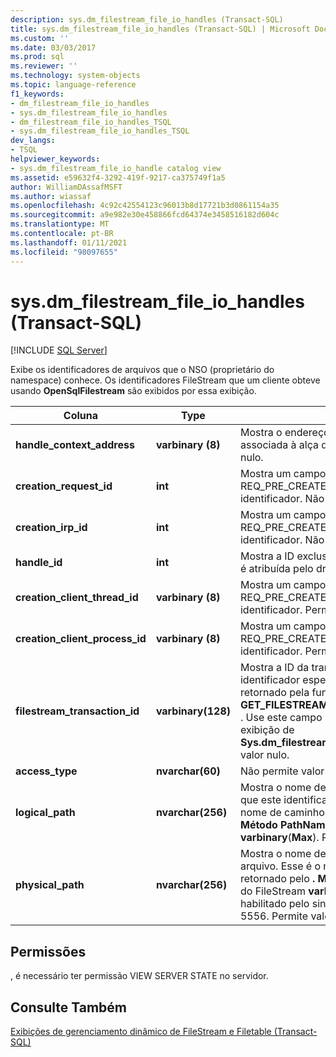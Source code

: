 ```yaml
---
description: sys.dm_filestream_file_io_handles (Transact-SQL)
title: sys.dm_filestream_file_io_handles (Transact-SQL) | Microsoft Docs
ms.custom: ''
ms.date: 03/03/2017
ms.prod: sql
ms.reviewer: ''
ms.technology: system-objects
ms.topic: language-reference
f1_keywords:
- dm_filestream_file_io_handles
- sys.dm_filestream_file_io_handles
- dm_filestream_file_io_handles_TSQL
- sys.dm_filestream_file_io_handles_TSQL
dev_langs:
- TSQL
helpviewer_keywords:
- sys.dm_filestream_file_io_handle catalog view
ms.assetid: e59632f4-3292-419f-9217-ca375749f1a5
author: WilliamDAssafMSFT
ms.author: wiassaf
ms.openlocfilehash: 4c92c42554123c96013b8d17721b3d0861154a35
ms.sourcegitcommit: a9e982e30e458866fcd64374e3458516182d604c
ms.translationtype: MT
ms.contentlocale: pt-BR
ms.lasthandoff: 01/11/2021
ms.locfileid: "98097655"
---
```

# <a name="sysdm_filestream_file_io_handles-transact-sql"></a>sys.dm_filestream_file_io_handles (Transact-SQL)
[!INCLUDE [SQL Server](../../includes/applies-to-version/sqlserver.md)]

  Exibe os identificadores de arquivos que o NSO (proprietário do namespace) conhece. Os identificadores FileStream que um cliente obteve usando **OpenSqlFilestream** são exibidos por essa exibição.  
  
|Coluna|Type|Descrição|  
|------------|----------|-----------------|  
|**handle_context_address**|**varbinary (8)**|Mostra o endereço da estrutura NSO interna associada à alça do cliente. Permite valor nulo.|  
|**creation_request_id**|**int**|Mostra um campo da solicitação de E/S REQ_PRE_CREATE usada para criar este identificador. Não permite valor nulo.|  
|**creation_irp_id**|**int**|Mostra um campo da solicitação de E/S REQ_PRE_CREATE usada para criar este identificador. Não permite valor nulo|  
|**handle_id**|**int**|Mostra a ID exclusiva deste identificador que é atribuída pelo driver. Não permite valor nulo.|  
|**creation_client_thread_id**|**varbinary (8)**|Mostra um campo da solicitação de E/S REQ_PRE_CREATE usada para criar este identificador. Permite valor nulo.|  
|**creation_client_process_id**|**varbinary (8)**|Mostra um campo da solicitação de E/S REQ_PRE_CREATE usada para criar este identificador. Permite valor nulo.|  
|**filestream_transaction_id**|**varbinary(128)**|Mostra a ID da transação associada ao identificador específico. Esse é o valor retornado pela função **GET_FILESTREAM_TRANSACTION_CONTEXT** . Use este campo para ingressar no modo de exibição de **Sys.dm_filestream_file_io_requests** . Permite valor nulo.|  
|**access_type**|**nvarchar(60)**|Não permite valor nulo.|  
|**logical_path**|**nvarchar(256)**|Mostra o nome de caminho lógico do arquivo que este identificador abriu. Esse é o mesmo nome de caminho que é retornado pelo **. Método PathName** de FileStream **varbinary**(**Max**). Permite valor nulo.|  
|**physical_path**|**nvarchar(256)**|Mostra o nome de caminho NTFS real do arquivo. Esse é o mesmo nome de caminho retornado pelo **. Método PhysicalPathName** do FileStream **varbinary**(**Max**). Ele é habilitado pelo sinalizador de rastreamento 5556. Permite valor nulo.|  
  
## <a name="permissions"></a>Permissões  
 , é necessário ter permissão VIEW SERVER STATE no servidor.  
  
## <a name="see-also"></a>Consulte Também  
 [Exibições de gerenciamento dinâmico de FileStream e Filetable &#40;Transact-SQL&#41;](../../relational-databases/system-dynamic-management-views/filestream-and-filetable-dynamic-management-views-transact-sql.md)  
  
  
